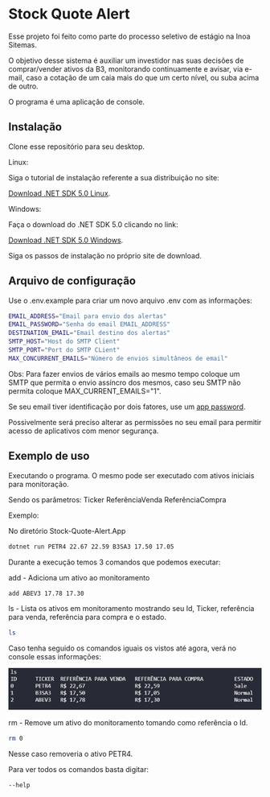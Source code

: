 # Stock Quote Alert

Esse projeto foi feito como parte do processo seletivo de estágio na Inoa Sitemas.

O objetivo desse sistema é auxiliar um investidor nas suas decisões de comprar/vender ativos da B3, monitorando continuamente e avisar, via e-mail, caso a cotação de um caia mais do que um certo nível, ou suba acima de outro.

O programa é uma aplicação de console.

## Instalação

Clone esse repositório para seu desktop.

Linux:

Siga o tutorial de instalação referente a sua distribuição no site:

[Download .NET SDK 5.0 Linux](https://docs.microsoft.com/pt-br/dotnet/core/install/linux).

Windows:

Faça o download do .NET SDK 5.0 clicando no link:

[Download .NET SDK 5.0 Windows](https://dotnet.microsoft.com/download).

Siga os passos de instalação no próprio site de download.

## Arquivo de configuração

Use o .env.example para criar um novo arquivo .env com as informações:

```sh
EMAIL_ADDRESS="Email para envio dos alertas"
EMAIL_PASSWORD="Senha do email EMAIL_ADDRESS"
DESTINATION_EMAIL="Email destino dos alertas"
SMTP_HOST="Host do SMTP Client"
SMTP_PORT="Port do SMTP CLient"
MAX_CONCURRENT_EMAILS="Número de envios simultâneos de email"
```

Obs: Para fazer envios de vários emails ao mesmo tempo coloque um SMTP que permita o envio assíncro dos mesmos, caso seu SMTP não permita coloque MAX_CURRENT_EMAILS="1".

Se seu email tiver identificação por dois fatores, use um [app password](https://support.google.com/accounts/answer/185833).

Possivelmente será preciso alterar as permissões no seu email para permitir acesso de aplicativos com menor segurança.

## Exemplo de uso

Executando o programa. O mesmo pode ser executado com ativos iniciais para monitoração.

Sendo os parâmetros: Ticker ReferênciaVenda ReferênciaCompra

Exemplo:

No diretório Stock-Quote-Alert.App

```sh
dotnet run PETR4 22.67 22.59 B3SA3 17.50 17.05
```

Durante a execução temos 3 comandos que podemos executar:

add - Adiciona um ativo ao monitoramento

```sh
add ABEV3 17.78 17.30
```

ls - Lista os ativos em monitoramento mostrando seu Id, Ticker, referência para venda, referência para compra e o estado.

```sh
ls
```

Caso tenha seguido os comandos iguais os vistos até agora, verá no console essas informações:

![](/images/list.png)

rm - Remove um ativo do monitoramento tomando como referência o Id.

```sh
rm 0
```

Nesse caso removeria o ativo PETR4.

Para ver todos os comandos basta digitar:

```sh
--help
```
